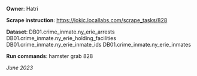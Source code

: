 **Owner**: Hatri
 
**Scrape instruction**: https://lokic.locallabs.com/scrape_tasks/828

**Dataset**: DB01.crime_inmate.ny_erie_arrests
         DB01.crime_inmate.ny_erie_holding_facilities
         DB01.crime_inmate.ny_erie_inmate_ids
         DB01.crime_inmate.ny_erie_inmates

**Run commands**: hamster grab 828

_June 2023_
